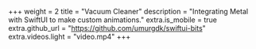 +++
weight = 2
title = "Vacuum Cleaner"
description = "Integrating Metal with SwiftUI to make custom animations."
extra.is_mobile = true
extra.github_url = "https://github.com/umurgdk/swiftui-bits"
extra.videos.light = "video.mp4"
+++
